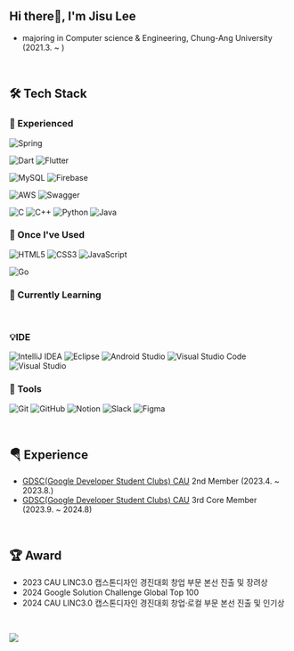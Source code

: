 ## Hi there👋, I'm Jisu Lee
- majoring in Computer science & Engineering, Chung-Ang University (2021.3. ~ )

<br>

## 🛠️ Tech Stack
### 🌳 Experienced
![Spring](https://img.shields.io/badge/spring-%236DB33F.svg?style=for-the-badge&logo=spring&logoColor=white)

![Dart](https://img.shields.io/badge/dart-%230175C2.svg?style=for-the-badge&logo=dart&logoColor=white)
![Flutter](https://img.shields.io/badge/Flutter-%2302569B.svg?style=for-the-badge&logo=Flutter&logoColor=white)

![MySQL](https://img.shields.io/badge/mysql-%2300f.svg?style=for-the-badge&logo=mysql&logoColor=white)
![Firebase](https://img.shields.io/badge/Firebase-039BE5?style=for-the-badge&logo=Firebase&logoColor=white)

![AWS](https://img.shields.io/badge/AWS-%23FF9900.svg?style=for-the-badge&logo=amazon-aws&logoColor=white)
![Swagger](https://img.shields.io/badge/-Swagger-%23Clojure?style=for-the-badge&logo=swagger&logoColor=white)

![C](https://img.shields.io/badge/c-%2300599C.svg?style=for-the-badge&logo=c&logoColor=white)
![C++](https://img.shields.io/badge/c++-%2300599C.svg?style=for-the-badge&logo=c%2B%2B&logoColor=white)
![Python](https://img.shields.io/badge/python-3670A0?style=for-the-badge&logo=python&logoColor=ffdd54)
![Java](https://img.shields.io/badge/java-%23ED8B00.svg?style=for-the-badge&logo=openjdk&logoColor=white)

### 🌼 Once I've Used
![HTML5](https://img.shields.io/badge/html5-%23E34F26.svg?style=for-the-badge&logo=html5&logoColor=white)
![CSS3](https://img.shields.io/badge/css3-%231572B6.svg?style=for-the-badge&logo=css3&logoColor=white)
![JavaScript](https://img.shields.io/badge/javascript-%23323330.svg?style=for-the-badge&logo=javascript&logoColor=%23F7DF1E)

![Go](https://img.shields.io/badge/go-%2300ADD8.svg?style=for-the-badge&logo=go&logoColor=white)

### 🌱 Currently Learning
<br>

### 💡IDE
![IntelliJ IDEA](https://img.shields.io/badge/IntelliJIDEA-000000.svg?style=flat&logo=intellij-idea&logoColor=white)
![Eclipse](https://img.shields.io/badge/Eclipse-FE7A16.svg?style=flat&logo=Eclipse&logoColor=white)
![Android Studio](https://img.shields.io/badge/Android%20Studio-3DDC84.svg?style=flat&logo=android-studio&logoColor=white)
![Visual Studio Code](https://img.shields.io/badge/Visual%20Studio%20Code-0078d7.svg?style=flat&logo=visual-studio-code&logoColor=white)
![Visual Studio](https://img.shields.io/badge/Visual%20Studio-5C2D91.svg?style=flat&logo=visual-studio&logoColor=white)

### 🔧 Tools
![Git](https://img.shields.io/badge/git-%23F05033.svg?style=flat&logo=git&logoColor=white)
![GitHub](https://img.shields.io/badge/github-%23121011.svg?style=flat&logo=github&logoColor=white)
![Notion](https://img.shields.io/badge/Notion-%23000000.svg?style=flat&logo=notion&logoColor=white)
![Slack](https://img.shields.io/badge/Slack-4A154B?style=flat&logo=slack&logoColor=white)
![Figma](https://img.shields.io/badge/figma-%23F24E1E.svg?style=flat&logo=figma&logoColor=white)

<br>

## 🪂 Experience
- [GDSC(Google Developer Student Clubs) CAU](https://gdsc-cau.com) 2nd Member (2023.4. ~ 2023.8.)
- [GDSC(Google Developer Student Clubs) CAU](https://gdsc-cau.com) 3rd Core Member (2023.9. ~ 2024.8)

<br>

## 🏆 Award
- 2023 CAU LINC3.0 캡스톤디자인 경진대회 창업 부문 본선 진출 및 장려상
- 2024 Google Solution Challenge Global Top 100
- 2024 CAU LINC3.0 캡스톤디자인 경진대회 창업·로컬 부문 본선 진출 및 인기상

<br>

<img src="https://github-readme-stats.vercel.app/api/top-langs/?username=devJS00&layout=compact"><br><br>



<!--
![GitHub stats](https://github-readme-stats.vercel.app/api?username=DevJS00&count_private=true&show_icons=true&theme=solarized-light)



**devJS00/devJS00** is a ✨ _special_ ✨ repository because its `README.md` (this file) appears on your GitHub profile.

Here are some ideas to get you started:

- 🔭 I’m currently working on ...
- 🌱 I’m currently learning ...
- 👯 I’m looking to collaborate on ...
- 🤔 I’m looking for help with ...
- 💬 Ask me about ...
- 📫 How to reach me: ...
- 😄 Pronouns: ...
- ⚡ Fun fact: ...
-->
